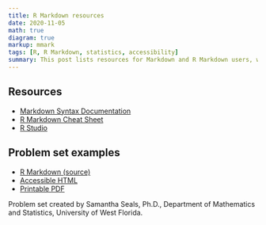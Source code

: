 ```yaml
---
title: R Markdown resources
date: 2020-11-05
math: true
diagram: true
markup: mmark
tags: [R, R Markdown, statistics, accessibility]
summary: This post lists resources for Markdown and R Markdown users, with a link to some sample statistical content.
---
```


## Resources

* [Markdown Syntax Documentation](https://daringfireball.net/projects/markdown/syntax)
* [R Markdown Cheat Sheet](https://rstudio.com/wp-content/uploads/2015/02/rmarkdown-cheatsheet.pdf)
* [R Studio](https://rstudio.com/products/rstudio/)

## Problem set examples

* [R Markdown (source)]()
* [Accessible HTML]()
* [Printable PDF]()

Problem set created by Samantha Seals, Ph.D., Department of Mathematics and Statistics, University of West Florida.
